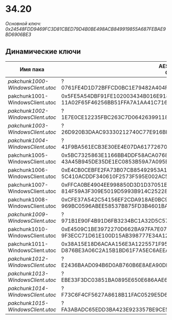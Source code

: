 # 34.20

###### Основной ключ: 0x24548FDD9469FC3D81CBED79D4B0BE498ACB849919855A687FEBAE9BD6906BE3

## Динамические ключи

| Имя пака                          | AES Ключ</br>GUID                                                                                       | HiRes Текстуры |
|-----------------------------------|---------------------------------------------------------------------------------------------------------|----------------|
| *pakchunk1000-WindowsClient.utoc* | ?</br>0761FE4D1D72BFFCD0BC1E79482A404F 																  | ❌             |
| pakchunk1001-WindowsClient.utoc   | 0x5FE5A54DBF91FE102003434B016E918682781F4B4B5489D3E0D6AEB84F362A2C</br>11A02F65F46256BB51FFA7A1AA41C716 | ✔️             |
| *pakchunk1002-WindowsClient.utoc* | ?</br>1E7E0CE12235FBC263C7D06426399118 																  | ✔️             |
| *pakchunk1003-WindowsClient.utoc* | ?</br>26D920B3DAAC93330212740C77E916BB 																  | ❌             |
| *pakchunk1004-WindowsClient.utoc* | ?</br>41F9BA561ECB3E30EE4E07DA61772670 																  | ❌             |
| pakchunk1005-WindowsClient.utoc   | 0x5BC7325863E1166BB4DDF58ACA0768DFE78A01280C55D7B3940C2269B73EBE48</br>43A45B945DE35DE1EC0853B59A7A095E | ✔️             |
| pakchunk1006-WindowsClient.utoc   | 0xE4CB0CEBFE2FA73B07CB85492953A144B316CD4B0546023AA44FE64C53361E04</br>5C410ACDDF340610F2573F595E002AC5 | ✔️             |
| pakchunk1007-WindowsClient.utoc   | 0xFFCA0BE4904EE998850D3D1D37051E8E2729E462C0F1E64D016E14E63DC448AC</br>814F59A3F309E5019D5993B914C25228 | ❌             |
| pakchunk1008-WindowsClient.utoc   | 0xCFE37A542C54156EF2CDA918AE0BC9BF8FCA6F54D8369E3FF4FE0700BF1A8892</br>969BC0596ABEE58537B875FD3B4601BA | ❌             |
| *pakchunk1009-WindowsClient.utoc* | ?</br>971B1E90F4B91D6FB3234BC1A32D5C57 																  | ❌             |
| pakchunk1010-WindowsClient.utoc   | 0xE4509C1BE3972270D662BA97FA7E07ABA2C3B5A722CF14AEBEE71EEB1F30466A</br>9F3ECC71D61E100D15AB398777E34A12 | ✔️             |
| pakchunk1011-WindowsClient.utoc   | 0x38A15E18D6ACAA156E3A1225571F957751B809E6FF9704117C59DF605A28139F</br>D876BE3A06C2A15B1BD61F7A5EC6AEEA | ✔️             |
| *pakchunk1012-WindowsClient.utoc* | ?</br>E2436BAAD094B6D0AB760B6E8AEA90DB 																  | ❌             |
| *pakchunk1013-WindowsClient.utoc* | ?</br>EBE33F3DC03851BA0895E650E686AAE6 																  | ❌             |
| *pakchunk1014-WindowsClient.utoc* | ?</br>F73C6F4CF5627A8618B11FAC0529E5D6 																  | ❌             |
| *pakchunk1015-WindowsClient.utoc* | ?</br>FA3ABADC65EDD3BA423E923357BE9CE5 																  | ❌             |
